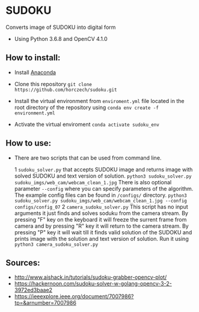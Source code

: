 # SUDOKU 
Converts image of SUDOKU into digital form


 - Using Python 3.6.8 and OpenCV 4.1.0
 
 ## How to install:
  
   - Install  [Anaconda](https://www.anaconda.com/distribution/)
   
   - Clone this repository ```git clone https://github.com/horczech/sudoku.git```
   
   - Install the virtual environment from ```enviroment.yml``` file located in the root directory of the 
   repository using ```conda env create -f environment.yml``` 
   
   - Activate the virtual enviroment ```conda activate sudoku_env```
  
 ## How to use:
  
   - There are two scripts that can be used from command line. 
   
     1  ```sudoku_solver.py``` that accepts SUDOKU image and returns image with solved SUDOKU and text version of 
   solution. ```python3 sudoku_solver.py sudoku_imgs/web_cam/webcam_clean_1.jpg``` There is also optional 
   parameter ```--config``` where you can specify parameters of the algorithm. The example config files can be found 
   in ```/configs/``` directory. ```python3 sudoku_solver.py sudoku_imgs/web_cam/webcam_clean_1.jpg --config configs/config_07```
     2 ```camera_sudoku_solver.py``` This script has no input arguments it just finds and solves soduku from the 
     camera stream. By pressing "F" key on the keyboard it will freeze the surrent frame from camera and by pressing 
     "R" key it will return to the camera stream. By pressing "P" key it will wait till it finds valid solution of the 
     SUDOKU and prints image with the solution and text version of solution. Run it using ```python3 camera_sudoku_solver.py ```



 ## Sources:
  - http://www.aishack.in/tutorials/sudoku-grabber-opencv-plot/
  - https://hackernoon.com/sudoku-solver-w-golang-opencv-3-2-3972ed3baae2
  - https://ieeexplore.ieee.org/document/7007986?tp=&arnumber=7007986
